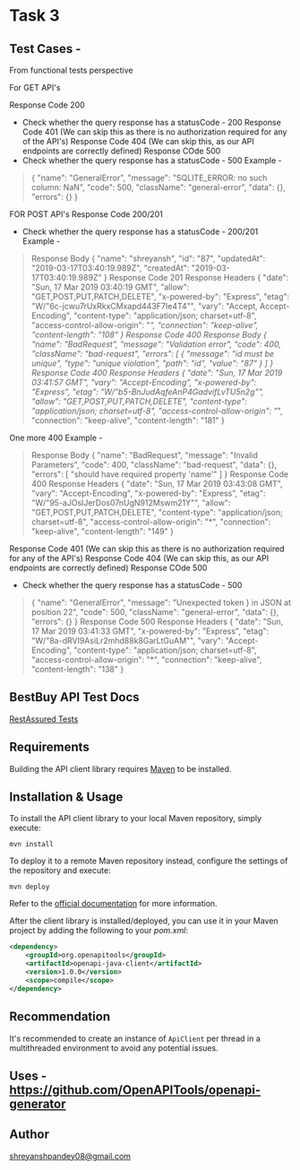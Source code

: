# Task 3

## Test Cases -
From functional tests perspective

For GET API's

Response Code 200
- Check whether the query response has a statusCode - 200
Response Code 401 (We can skip this as there is no authorization required for any of the API's)
Response Code 404 (We can skip this, as our API endpoints are correctly defined)
Response COde 500
- Check whether the query response has a statusCode - 500
Example -
> {
     "name": "GeneralError",
     "message": "SQLITE_ERROR: no such column: NaN",
     "code": 500,
     "className": "general-error",
     "data": {},
     "errors": {}
   }

FOR POST API's
Response Code 200/201
- Check whether the query response has a statusCode - 200/201
Example -
> Response Body
  {
    "name": "shreyansh",
    "id": "87",
    "updatedAt": "2019-03-17T03:40:19.989Z",
    "createdAt": "2019-03-17T03:40:19.989Z"
  }
  Response Code
  201
  Response Headers
  {
    "date": "Sun, 17 Mar 2019 03:40:19 GMT",
    "allow": "GET,POST,PUT,PATCH,DELETE",
    "x-powered-by": "Express",
    "etag": "W/\"6c-jcwu7rUxRkxCMxapd443F7Ie4T4\"",
    "vary": "Accept, Accept-Encoding",
    "content-type": "application/json; charset=utf-8",
    "access-control-allow-origin": "*",
    "connection": "keep-alive",
    "content-length": "108"
  }
Response Code 400
> Response Body
  {
    "name": "BadRequest",
    "message": "Validation error",
    "code": 400,
    "className": "bad-request",
    "errors": [
      {
        "message": "id must be unique",
        "type": "unique violation",
        "path": "id",
        "value": "87"
      }
    ]
  }
  Response Code
  400
  Response Headers
  {
    "date": "Sun, 17 Mar 2019 03:41:57 GMT",
    "vary": "Accept-Encoding",
    "x-powered-by": "Express",
    "etag": "W/\"b5-BnJudAqfeAnP4GadvifLvTU5n2g\"",
    "allow": "GET,POST,PUT,PATCH,DELETE",
    "content-type": "application/json; charset=utf-8",
    "access-control-allow-origin": "*",
    "connection": "keep-alive",
    "content-length": "181"
  }

One more 400
Example -
> Response Body
  {
    "name": "BadRequest",
    "message": "Invalid Parameters",
    "code": 400,
    "className": "bad-request",
    "data": {},
    "errors": [
      "should have required property 'name'"
    ]
  }
  Response Code
  400
  Response Headers
  {
    "date": "Sun, 17 Mar 2019 03:43:08 GMT",
    "vary": "Accept-Encoding",
    "x-powered-by": "Express",
    "etag": "W/\"95-aJOslJerDos07nUgN912Mswm21Y\"",
    "allow": "GET,POST,PUT,PATCH,DELETE",
    "content-type": "application/json; charset=utf-8",
    "access-control-allow-origin": "*",
    "connection": "keep-alive",
    "content-length": "149"
  }

Response Code 401 (We can skip this as there is no authorization required for any of the API's)
Response Code 404 (We can skip this, as our API endpoints are correctly defined)
Response COde 500
- Check whether the query response has a statusCode - 500
> {
    "name": "GeneralError",
    "message": "Unexpected token } in JSON at position 22",
    "code": 500,
    "className": "general-error",
    "data": {},
    "errors": {}
  }
  Response Code
  500
  Response Headers
  {
    "date": "Sun, 17 Mar 2019 03:41:33 GMT",
    "x-powered-by": "Express",
    "etag": "W/\"8a-dRVI9AsiLr2mhd88k8GarLtGuAM\"",
    "vary": "Accept-Encoding",
    "content-type": "application/json; charset=utf-8",
    "access-control-allow-origin": "*",
    "connection": "keep-alive",
    "content-length": "138"
  }




## BestBuy API Test Docs
[RestAssured Tests](repo/blob/master/docs)
## Requirements

Building the API client library requires [Maven](https://maven.apache.org/) to be installed.

## Installation & Usage

To install the API client library to your local Maven repository, simply execute:

```shell
mvn install
```

To deploy it to a remote Maven repository instead, configure the settings of the repository and execute:

```shell
mvn deploy
```

Refer to the [official documentation](https://maven.apache.org/plugins/maven-deploy-plugin/usage.html) for more information.

After the client library is installed/deployed, you can use it in your Maven project by adding the following to your *pom.xml*:

```xml
<dependency>
    <groupId>org.openapitools</groupId>
    <artifactId>openapi-java-client</artifactId>
    <version>1.0.0</version>
    <scope>compile</scope>
</dependency>

```

## Recommendation

It's recommended to create an instance of `ApiClient` per thread in a multithreaded environment to avoid any potential issues.

## Uses - https://github.com/OpenAPITools/openapi-generator

## Author

shreyanshpandey08@gmail.com


